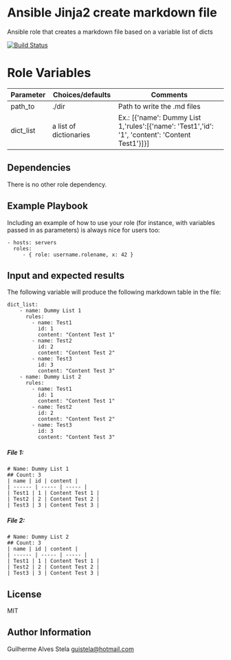# Ansible Jinja2 create markdown file

Ansible role that creates a markdown file based on a variable list of dicts

[![Build Status](https://app.travis-ci.com/guistela/ansible_create_markdown.svg?branch=main)](https://app.travis-ci.com/guistela/ansible_create_markdown)

# Role Variables

| Parameter | Choices/defaults | Comments |
| ------ | ----- | ----- |
| path_to | ./dir | Path to write the .md files |
| dict_list | a list of dictionaries | Ex.: [{'name': Dummy List 1,'rules':[{'name': 'Test1','id': '1', 'content': 'Content Test1'}]}] |

Dependencies
------------

There is no other role dependency.

Example Playbook
----------------

Including an example of how to use your role (for instance, with variables passed in as parameters) is always nice for users too:

    - hosts: servers
      roles:
         - { role: username.rolename, x: 42 }


## Input and expected results

The following variable will produce the following markdown table in the file:

    dict_list:
        - name: Dummy List 1
          rules:
            - name: Test1
              id: 1
              content: "Content Test 1"
            - name: Test2
              id: 2
              content: "Content Test 2"
            - name: Test3
              id: 3
              content: "Content Test 3"
        - name: Dummy List 2
          rules:
            - name: Test1
              id: 1
              content: "Content Test 1"
            - name: Test2
              id: 2
              content: "Content Test 2"
            - name: Test3
              id: 3
              content: "Content Test 3"

##### File 1:

    # Name: Dummy List 1
    ## Count: 3  
    | name | id | content |
    | ------ | ----- | ----- |
    | Test1 | 1 | Content Test 1 |
    | Test2 | 2 | Content Test 2 |
    | Test3 | 3 | Content Test 3 |

##### File 2:
    # Name: Dummy List 2
    ## Count: 3  
    | name | id | content |
    | ------ | ----- | ----- |
    | Test1 | 1 | Content Test 1 |
    | Test2 | 2 | Content Test 2 |
    | Test3 | 3 | Content Test 3 |

License
-------

MIT

Author Information
------------------

Guilherme Alves Stela <guistela@hotmail.com>
